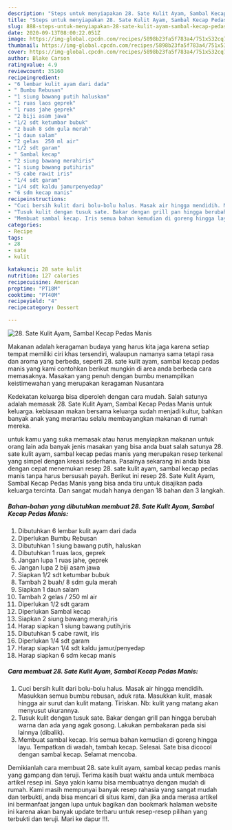 ```yaml
---
description: "Steps untuk menyiapakan 28. Sate Kulit Ayam, Sambal Kecap Pedas Manis Cepat"
title: "Steps untuk menyiapakan 28. Sate Kulit Ayam, Sambal Kecap Pedas Manis Cepat"
slug: 888-steps-untuk-menyiapakan-28-sate-kulit-ayam-sambal-kecap-pedas-manis-cepat
date: 2020-09-13T08:00:22.051Z
image: https://img-global.cpcdn.com/recipes/5898b23fa5f783a4/751x532cq70/28-sate-kulit-ayam-sambal-kecap-pedas-manis-foto-resep-utama.jpg
thumbnail: https://img-global.cpcdn.com/recipes/5898b23fa5f783a4/751x532cq70/28-sate-kulit-ayam-sambal-kecap-pedas-manis-foto-resep-utama.jpg
cover: https://img-global.cpcdn.com/recipes/5898b23fa5f783a4/751x532cq70/28-sate-kulit-ayam-sambal-kecap-pedas-manis-foto-resep-utama.jpg
author: Blake Carson
ratingvalue: 4.9
reviewcount: 35160
recipeingredient:
- "6 lembar kulit ayam dari dada"
- " Bumbu Rebusan"
- "1 siung bawang putih haluskan"
- "1 ruas laos geprek"
- "1 ruas jahe geprek"
- "2 biji asam jawa"
- "1/2 sdt ketumbar bubuk"
- "2 buah 8 sdm gula merah"
- "1 daun salam"
- "2 gelas  250 ml air"
- "1/2 sdt garam"
- " Sambal kecap"
- "2 siung bawang merahiris"
- "1 siung bawang putihiris"
- "5 cabe rawit iris"
- "1/4 sdt garam"
- "1/4 sdt kaldu jamurpenyedap"
- "6 sdm kecap manis"
recipeinstructions:
- "Cuci bersih kulit dari bolu-bolu halus. Masak air hingga mendidih. Masukkan semua bumbu rebusan, aduk rata. Masukkan kulit, masak hingga air surut dan kulit matang. Tiriskan. Nb: kulit yang matang akan menyusut ukurannya."
- "Tusuk kulit dengan tusuk sate. Bakar dengan grill pan hingga berubah warna dan ada yang agak gosong. Lakukan pembakaran pada sisi lainnya (dibalik)."
- "Membuat sambal kecap. Iris semua bahan kemudian di goreng hingga layu. Tempatkan di wadah, tambah kecap. Selesai. Sate bisa dicocol dengan sambal kecap. Selamat mencoba."
categories:
- Recipe
tags:
- 28
- sate
- kulit

katakunci: 28 sate kulit 
nutrition: 127 calories
recipecuisine: American
preptime: "PT18M"
cooktime: "PT40M"
recipeyield: "4"
recipecategory: Dessert

---
```



![28. Sate Kulit Ayam, Sambal Kecap Pedas Manis](https://img-global.cpcdn.com/recipes/5898b23fa5f783a4/751x532cq70/28-sate-kulit-ayam-sambal-kecap-pedas-manis-foto-resep-utama.jpg)

Makanan adalah keragaman budaya yang harus kita jaga karena setiap tempat memiliki ciri khas tersendiri, walaupun namanya sama tetapi rasa dan aroma yang berbeda, seperti 28. sate kulit ayam, sambal kecap pedas manis yang kami contohkan berikut mungkin di area anda berbeda cara memasaknya. Masakan yang penuh dengan bumbu menampilkan keistimewahan yang merupakan keragaman Nusantara



Kedekatan keluarga bisa diperoleh dengan cara mudah. Salah satunya adalah memasak 28. Sate Kulit Ayam, Sambal Kecap Pedas Manis untuk keluarga. kebiasaan makan bersama keluarga sudah menjadi kultur, bahkan banyak anak yang merantau selalu membayangkan makanan di rumah mereka.

untuk kamu yang suka memasak atau harus menyiapkan makanan untuk orang lain ada banyak jenis masakan yang bisa anda buat salah satunya 28. sate kulit ayam, sambal kecap pedas manis yang merupakan resep terkenal yang simpel dengan kreasi sederhana. Pasalnya sekarang ini anda bisa dengan cepat menemukan resep 28. sate kulit ayam, sambal kecap pedas manis tanpa harus bersusah payah.
Berikut ini resep 28. Sate Kulit Ayam, Sambal Kecap Pedas Manis yang bisa anda tiru untuk disajikan pada keluarga tercinta. Dan sangat mudah hanya dengan 18 bahan dan 3 langkah.


<!--inarticleads1-->

##### Bahan-bahan yang dibutuhkan membuat 28. Sate Kulit Ayam, Sambal Kecap Pedas Manis:

1. Dibutuhkan 6 lembar kulit ayam dari dada
1. Diperlukan  Bumbu Rebusan
1. Dibutuhkan 1 siung bawang putih, haluskan
1. Dibutuhkan 1 ruas laos, geprek
1. Jangan lupa 1 ruas jahe, geprek
1. Jangan lupa 2 biji asam jawa
1. Siapkan 1/2 sdt ketumbar bubuk
1. Tambah 2 buah/ 8 sdm gula merah
1. Siapkan 1 daun salam
1. Tambah 2 gelas / 250 ml air
1. Diperlukan 1/2 sdt garam
1. Diperlukan  Sambal kecap
1. Siapkan 2 siung bawang merah,iris
1. Harap siapkan 1 siung bawang putih,iris
1. Dibutuhkan 5 cabe rawit, iris
1. Diperlukan 1/4 sdt garam
1. Harap siapkan 1/4 sdt kaldu jamur/penyedap
1. Harap siapkan 6 sdm kecap manis




<!--inarticleads2-->

##### Cara membuat  28. Sate Kulit Ayam, Sambal Kecap Pedas Manis:

1. Cuci bersih kulit dari bolu-bolu halus. Masak air hingga mendidih. Masukkan semua bumbu rebusan, aduk rata. Masukkan kulit, masak hingga air surut dan kulit matang. Tiriskan. Nb: kulit yang matang akan menyusut ukurannya.
1. Tusuk kulit dengan tusuk sate. Bakar dengan grill pan hingga berubah warna dan ada yang agak gosong. Lakukan pembakaran pada sisi lainnya (dibalik).
1. Membuat sambal kecap. Iris semua bahan kemudian di goreng hingga layu. Tempatkan di wadah, tambah kecap. Selesai. Sate bisa dicocol dengan sambal kecap. Selamat mencoba.




Demikianlah cara membuat 28. sate kulit ayam, sambal kecap pedas manis yang gampang dan teruji. Terima kasih buat waktu anda untuk membaca artikel resep ini. Saya yakin kamu bisa membuatnya dengan mudah di rumah. Kami masih mempunyai banyak resep rahasia yang sangat mudah dan terbukti, anda bisa mencari di situs kami, dan jika anda merasa artikel ini bermanfaat jangan lupa untuk bagikan dan bookmark halaman website ini karena akan banyak update terbaru untuk resep-resep pilihan yang terbukti dan teruji. Mari ke dapur !!!. 
